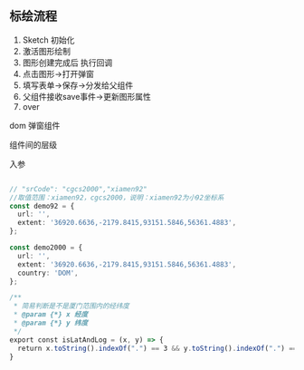 ## 标绘流程
1. Sketch 初始化
2. 激活图形绘制
3. 图形创建完成后 执行回调
4. 点击图形->打开弹窗
5. 填写表单->保存->分发给父组件
6. 父组件接收save事件->更新图形属性
7. over

dom 弹窗组件

组件间的层级

入参

```ts

// "srCode": "cgcs2000","xiamen92"
//取值范围：xiamen92，cgcs2000，说明：xiamen92为小92坐标系
const demo92 = {
  url: '',
  extent: '36920.6636,-2179.8415,93151.5846,56361.4883',
};

const demo2000 = {
  url: '',
  extent: '36920.6636,-2179.8415,93151.5846,56361.4883',
  country: 'DOM',
};

```



```ts
/**
 * 简易判断是不是厦门范围内的经纬度
 * @param {*} x 经度
 * @param {*} y 纬度
 */
export const isLatAndLog = (x, y) => {
  return x.toString().indexOf(".") == 3 && y.toString().indexOf(".") == 2;
}


    
```
